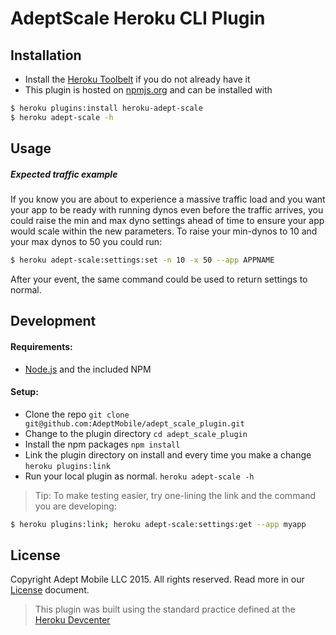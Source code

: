 AdeptScale Heroku CLI Plugin
================================

## Installation
- Install the [Heroku Toolbelt](https://toolbelt.heroku.com) if you do not already have it
- This plugin is hosted on [npmjs.org](https://www.npmjs.com/package/heroku-adept-scale) and can be installed with

```sh
$ heroku plugins:install heroku-adept-scale
$ heroku adept-scale -h
```

## Usage
##### Expected traffic example
If you know you are about to experience a massive traffic load and you want your app to be ready with running dynos even before the traffic arrives, you could raise the min and max dyno settings ahead of time to ensure your app would scale within the new parameters. To raise your min-dynos to 10 and your max dynos to 50 you could run:
```sh
$ heroku adept-scale:settings:set -n 10 -x 50 --app APPNAME
```
After your event, the same command could be used to return settings to normal.

## Development

#### Requirements:
- [Node.js](https://nodejs.org) and the included NPM

#### Setup:
- Clone the repo
```git clone git@github.com:AdeptMobile/adept_scale_plugin.git```
- Change to the plugin directory
```cd adept_scale_plugin```
- Install the npm packages
```npm install```
- Link the plugin directory on install and every time you make a change
```heroku plugins:link```
- Run your local plugin as normal. 
```heroku adept-scale -h```

> Tip: To make testing easier, try one-lining the link and the command you are developing:
```sh
$ heroku plugins:link; heroku adept-scale:settings:get --app myapp
```


## License
Copyright Adept Mobile LLC 2015. All rights reserved.
Read more in our [License](LICENSE.md) document.

> This plugin was built using the standard practice defined at the [Heroku Devcenter](https://devcenter.heroku.com/articles/developing-toolbelt-plug-ins)
